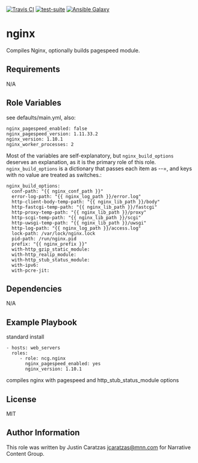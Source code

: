 [![Travis CI](http://img.shields.io/travis/MotherNatureNetwork/ansible-nginx.svg?style=flat)](http://travis-ci.org/MotherNatureNetwork/ansible-nginx) [![test-suite](http://img.shields.io/badge/test--suite-ansible--nginx-blue.svg?style=flat)](https://github.com/MotherNatureNetwork/ansible-role-tests/tree/master/ansible-nginx/) [![Ansible Galaxy](http://img.shields.io/badge/galaxy-bigjust.nginx-660198.svg?style=flat)](https://galaxy.ansible.com/list#/roles/3059)

nginx
=========

Compiles Nginx, optionally builds pagespeed module.


Requirements
------------

N/A


Role Variables
--------------

see defaults/main.yml, also:

    nginx_pagespeed_enabled: false
    nginx_pagespeed_version: 1.11.33.2
    nginx_version: 1.10.1
    nginx_worker_processes: 2

Most of the variables are self-explanatory, but `nginx_build_options` deserves
an explanation, as it is the primary role of this role. `nginx_build_options` is
a dictionary that passes each item as --<key>=<value>, and keys with no value
are treated as switches.:

    nginx_build_options:
      conf-path: "{{ nginx_conf_path }}"
      error-log-path: "{{ nginx_log_path }}/error.log"
      http-client-body-temp-path: "{{ nginx_lib_path }}/body"
      http-fastcgi-temp-path: "{{ nginx_lib_path }}/fastcgi"
      http-proxy-temp-path: "{{ nginx_lib_path }}/proxy"
      http-scgi-temp-path: "{{ nginx_lib_path }}/scgi"
      http-uwsgi-temp-path: "{{ nginx_lib_path }}/uwsgi"
      http-log-path: "{{ nginx_log_path }}/access.log"
      lock-path: /var/lock/nginx.lock
      pid-path: /run/nginx.pid
      prefix: "{{ nginx_prefix }}"
      with-http_gzip_static_module:
      with-http_realip_module:
      with-http_stub_status_module:
      with-ipv6:
      with-pcre-jit:



Dependencies
------------

N/A


Example Playbook
----------------

standard install

    - hosts: web_servers
      roles:
         - role: ncg.nginx
           nginx_pagespeed_enabled: yes
           nginx_version: 1.10.1

compiles nginx with pagespeed and http_stub_status_module options

License
-------

MIT


Author Information
------------------

This role was written by Justin Caratzas <jcaratzas@mnn.com> for Narrative Content Group.

